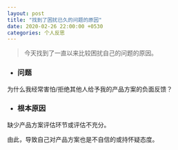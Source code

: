 ```yaml
---
layout: post
title: "找到了困扰已久的问题的原因"
date: 2020-02-26 22:00:00 +0530
categories: 个人反思
---
```

> 今天找到了一直以来比较困扰自己的问题的原因。
* ### 问题
为什么我经常害怕/拒绝其他人给予我的产品方案的负面反馈？
* ### 根本原因
缺少产品方案评估环节或评估不充分。

由此，导致自己对产品方案也是不自信的或持怀疑态度。
